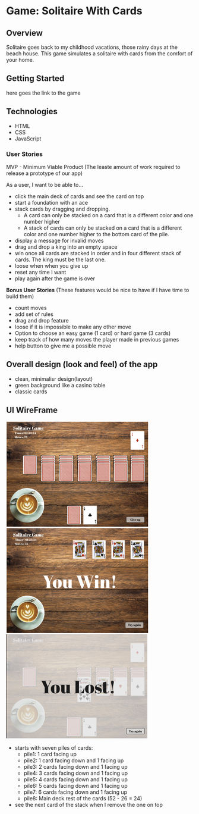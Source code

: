 # Game: Solitaire With Cards

## Overview
Solitaire goes back to my childhood vacations, those rainy days at the beach house. This game simulates a solitaire with cards from the comfort of your home.

## Getting Started

here goes the link to the game

## Technologies
- HTML
- CSS
- JavaScript

### User Stories

MVP - Minimum Viable Product
(The leaste amount of work required to release a prototype of our app)

As a user, I want to be able to...

- click the main deck of cards and see the card on top
- start a foundation with an ace
- stack cards by dragging and dropping. 
    - A card can only be stacked on a card that is a different color and one number higher
    - A stack of cards can only be stacked on a card that is a different color and one number higher to the bottom card of the pile.
- display a message for invalid moves
- drag and drop a king into an empty space 
- win once all cards are stacked in order and in four different stack of cards. The king must be the last one.
- loose when when you give up
- reset any time I want
- play again after the game is over


**Bonus User Stories**
(These features would be nice to have if I have time to build them)
- count moves
- add set of rules
- drag and drop feature
- loose if it is impossible to make any other move
- Option to choose an easy game (1 card) or hard game (3 cards) 
- keep track of how many moves the player made in previous games
- help button to give me a possible move

## Overall design (look and feel) of the app

- clean, minimalisr design(layout)
- green background like a casino table
- classic cards


## UI WireFrame
<!-- add an image to the readme -->
![layout wireframe](css/imgs/game1.png)
![layout wireframe](css/imgs/game2.png)
![layout wireframe](css/imgs/game3.png)


- starts with seven piles of cards:
    - pile1: 1 card facing up
    - pile2: 1 card facing down and 1 facing up
    - pile3: 2 cards facing down and 1 facing up
    - pile4: 3 cards facing down and 1 facing up
    - pile5: 4 cards facing down and 1 facing up
    - pile6: 5 cards facing down and 1 facing up
    - pile7: 6 cards facing down and 1 facing up
    - pile8: Main deck rest of the cards (52 - 26 = 24)
- see the next card of the stack when I remove the one on top